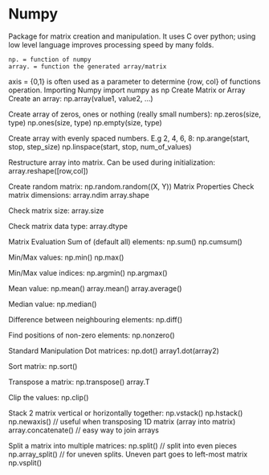 # Numpy
Package for matrix creation and manipulation. It uses C over python; using low level language improves processing speed by many folds. 

```
np. = function of numpy
array. = function the generated array/matrix 
```

axis = {0,1} is often used as a parameter to determine {row, col} of functions operation.
Importing Numpy
import numpy as np
Create Matrix or Array
Create an array:
np.array(value1, value2, ...) 

Create array of zeros, ones or nothing (really small numbers):
np.zeros(size, type)
np.ones(size, type)
np.empty(size, type)

Create array with evenly spaced numbers. E.g 2, 4, 6, 8:
np.arange(start, stop, step_size)
np.linspace(start, stop, num_of_values)

Restructure array into matrix. Can be used during initialization:
array.reshape([row,col])

Create random matrix:
np.random.random((X, Y))
Matrix Properties
Check matrix dimensions:
array.ndim
array.shape

Check matrix size:
array.size

Check matrix data type:
array.dtype

Matrix Evaluation
Sum of (default all) elements:
np.sum()
np.cumsum()

Min/Max values:
np.min()
np.max()

Min/Max value indices:
np.argmin()
np.argmax()

Mean value:
np.mean()
array.mean()
array.average()

Median value:
np.median()

Difference between neighbouring elements:
np.diff()

Find positions of non-zero elements:
np.nonzero()

Standard Manipulation
Dot matrices:
np.dot()
array1.dot(array2)

Sort matrix:
np.sort()

Transpose a matrix:
np.transpose()
array.T

Clip the values:
np.clip()

Stack 2 matrix vertical or horizontally together:
np.vstack()
np.hstack()
np.newaxis()		// useful when transposing 1D matrix (array into matrix)
array.concatenate() 		// easy way to join arrays

Split a matrix into multiple matrices:
np.split()		// split into even pieces
np.array_split()	// for uneven splits. Uneven part goes to left-most matrix
np.vsplit()
